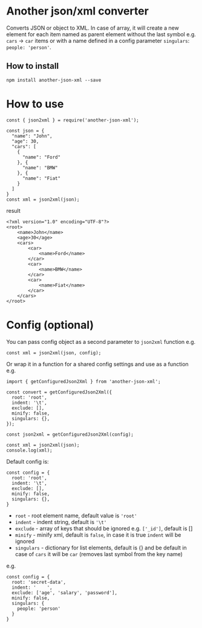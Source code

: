 # Another json/xml converter

Converts JSON or object to XML. In case of array, it will create a new element for each item named as parent element without the last symbol e.g. `cars` -> `car` items  or with a name defined in a config parameter `singulars`: `people: 'person'`.

## How to install
```
npm install another-json-xml --save
```

# How to use
```
const { json2xml } = require('another-json-xml');

const json = {
  "name": "John",
  "age": 30,
  "cars": [
    {
      "name": "Ford"
    }, {
      "name": "BMW"
    }, {
      "name": "Fiat"
    }
  ]
}
const xml = json2xml(json);
```

result

```
<?xml version="1.0" encoding="UTF-8"?>
<root>
	<name>John</name>
	<age>30</age>
	<cars>
		<car>
			<name>Ford</name>
		</car>
		<car>
			<name>BMW</name>
		</car>
		<car>
			<name>Fiat</name>
		</car>
	</cars>
</root>
```

# Config (optional)

You can pass config object as a second parameter to `json2xml` function e.g.
```
const xml = json2xml(json, config);
```

Or wrap it in a function for a shared config settings and use as a function e.g.
```
import { getConfiguredJson2Xml } from 'another-json-xml';

const convert = getConfiguredJson2Xml({
  root: 'root',
  indent: '\t',
  exclude: [],
  minify: false,
  singulars: {},
});

const json2xml = getConfiguredJson2Xml(config);

const xml = json2xml(json);
console.log(xml);
```

Default config is:

```
const config = {
  root: 'root',
  indent: '\t',
  exclude: [],
  minify: false,
  singulars: {},
}
```

- `root` - root element name, default value is `'root'`
- `indent` - indent string, default is `'\t'`
- `exclude` - array of keys that should be ignored e.g. `['_id']`, default is []
- `minify` - minify xml, default is `false`, in case it is true `indent` will be ignored
- `singulars` - dictionary for list elements, default is {} and be default in case of `cars` it will be `car` (removes last symbol from the key name)

e.g.

```
const config = {
  root: 'secret-data',
  indent: '    ',
  exclude: ['age', 'salary', 'password'],
  minify: false,
  singulars: {
    people: 'person'
  }
}